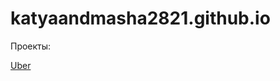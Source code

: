 # katyaandmasha2821.github.io
Проекты:

[Uber](https://katyaandmasha2821.github.io/Uber/ "Ссылка на Uber")
